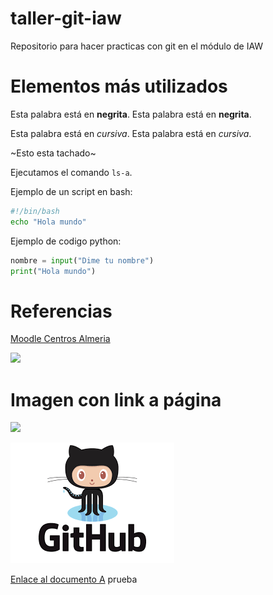 # taller-git-iaw
Repositorio para hacer practicas con git en el módulo de IAW

# Elementos más utilizados

Esta palabra está en **negrita**.
Esta palabra está en __negrita__.

Esta palabra está en *cursiva*.
Esta palabra está en _cursiva_.

~Esto esta tachado~

Ejecutamos el comando `ls-a`.

Ejemplo de un script en bash:

```bash
#!/bin/bash
echo "Hola mundo"
```

Ejemplo de codigo python:
```python
nombre = input("Dime tu nombre")
print("Hola mundo")
```

# Referencias

[Moodle Centros Almeria](https://educacionadistancia.juntadeandalucia.es/centros/almeria/my/)

![](https://www.andaluciaexclusiva.com/wp-content/uploads/2020/06/plaza-de-la-constitucion-almeria.jpg)

# Imagen con link a página

[![](https://www.andaluciaexclusiva.com/wp-content/uploads/2020/06/plaza-de-la-constitucion-almeria.jpg)
](https://educacionadistancia.juntadeandalucia.es/centros/almeria/my/)


![](images/descarga.png)

[Enlace al documento A](images/descarga.png)
prueba 
